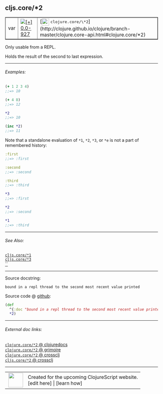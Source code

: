 ## cljs.core/\*2



 <table border="1">
<tr>
<td>var</td>
<td><a href="https://github.com/cljsinfo/cljs-api-docs/tree/0.0-927"><img valign="middle" alt="[+] 0.0-927" title="Added in 0.0-927" src="https://img.shields.io/badge/+-0.0--927-lightgrey.svg"></a> </td>
<td>
[<img height="24px" valign="middle" src="http://i.imgur.com/1GjPKvB.png"> <samp>clojure.core/\*2</samp>](http://clojure.github.io/clojure/branch-master/clojure.core-api.html#clojure.core/*2)
</td>
</tr>
</table>



Only usable from a REPL.

Holds the result of the second to last expression.



---

###### Examples:

```clj
(+ 1 2 3 4)
;;=> 10

(+ 4 8)
;;=> 12

*2
;;=> 10

(inc *2)
;;=> 11
```

Note that a standalone evaluation of `*1`, `*2`, `*3`, or `*e` is not a part of
remembered history:

```clj
:first
;;=> :first

:second
;;=> :second

:third
;;=> :third

*3
;;=> :first

*2
;;=> :second

*1
;;=> :third
```



---

###### See Also:

[`cljs.core/*1`](../cljs.core/STAR1.md)<br>
[`cljs.core/*3`](../cljs.core/STAR3.md)<br>
[``](../cljs.core/STARe.md)<br>

---


Source docstring:

```
bound in a repl thread to the second most recent value printed
```


Source code @ [github](https://github.com/clojure/clojurescript/blob/r2199/src/cljs/cljs/core.cljs#L61-L63):

```clj
(def
  ^{:doc "bound in a repl thread to the second most recent value printed"}
  *2)
```

<!--
Repo - tag - source tree - lines:

 <pre>
clojurescript @ r2199
└── src
    └── cljs
        └── cljs
            └── <ins>[core.cljs:61-63](https://github.com/clojure/clojurescript/blob/r2199/src/cljs/cljs/core.cljs#L61-L63)</ins>
</pre>

-->

---



###### External doc links:

[`clojure.core/*2` @ clojuredocs](http://clojuredocs.org/clojure.core/*2)<br>
[`clojure.core/*2` @ grimoire](http://conj.io/store/v1/org.clojure/clojure/1.7.0-beta3/clj/clojure.core/*2/)<br>
[`clojure.core/*2` @ crossclj](http://crossclj.info/fun/clojure.core/*2.html)<br>
[`cljs.core/*2` @ crossclj](http://crossclj.info/fun/cljs.core.cljs/*2.html)<br>

---

 <table>
<tr><td>
<img valign="middle" align="right" width="48px" src="http://i.imgur.com/Hi20huC.png">
</td><td>
Created for the upcoming ClojureScript website.<br>
[edit here] | [learn how]
</td></tr></table>

[edit here]:https://github.com/cljsinfo/cljs-api-docs/blob/master/cljsdoc/cljs.core/STAR2.cljsdoc
[learn how]:https://github.com/cljsinfo/cljs-api-docs/wiki/cljsdoc-files

<!--

This information was too distracting to show to readers, but I'll leave it
commented here since it is helpful to:

- pretty-print the data used to generate this document
- and show how to retrieve that data



The API data for this symbol:

```clj
{:description "Only usable from a REPL.\n\nHolds the result of the second to last expression.",
 :ns "cljs.core",
 :name "*2",
 :history [["+" "0.0-927"]],
 :type "var",
 :related ["cljs.core/*1" "cljs.core/*3" "cljs.core/*e"],
 :full-name-encode "cljs.core/STAR2",
 :source {:code "(def\n  ^{:doc \"bound in a repl thread to the second most recent value printed\"}\n  *2)",
          :title "Source code",
          :repo "clojurescript",
          :tag "r2199",
          :filename "src/cljs/cljs/core.cljs",
          :lines [61 63]},
 :examples [{:id "208d41",
             :content "```clj\n(+ 1 2 3 4)\n;;=> 10\n\n(+ 4 8)\n;;=> 12\n\n*2\n;;=> 10\n\n(inc *2)\n;;=> 11\n```\n\nNote that a standalone evaluation of `*1`, `*2`, `*3`, or `*e` is not a part of\nremembered history:\n\n```clj\n:first\n;;=> :first\n\n:second\n;;=> :second\n\n:third\n;;=> :third\n\n*3\n;;=> :first\n\n*2\n;;=> :second\n\n*1\n;;=> :third\n```"}],
 :full-name "cljs.core/*2",
 :clj-symbol "clojure.core/*2",
 :docstring "bound in a repl thread to the second most recent value printed"}

```

Retrieve the API data for this symbol:

```clj
;; from Clojure REPL
(require '[clojure.edn :as edn])
(-> (slurp "https://raw.githubusercontent.com/cljsinfo/cljs-api-docs/catalog/cljs-api.edn")
    (edn/read-string)
    (get-in [:symbols "cljs.core/*2"]))
```

-->
